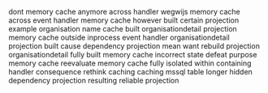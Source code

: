 dont memory cache anymore across handler wegwijs memory cache across event handler memory cache however built certain projection example organisation name cache built organisationdetail projection memory cache outside inprocess event handler organisationdetail projection built cause dependency projection mean want rebuild projection organisationdetail fully built memory cache incorrect state defeat purpose memory cache reevaluate memory cache fully isolated within containing handler consequence rethink caching caching mssql table longer hidden dependency projection resulting reliable projection